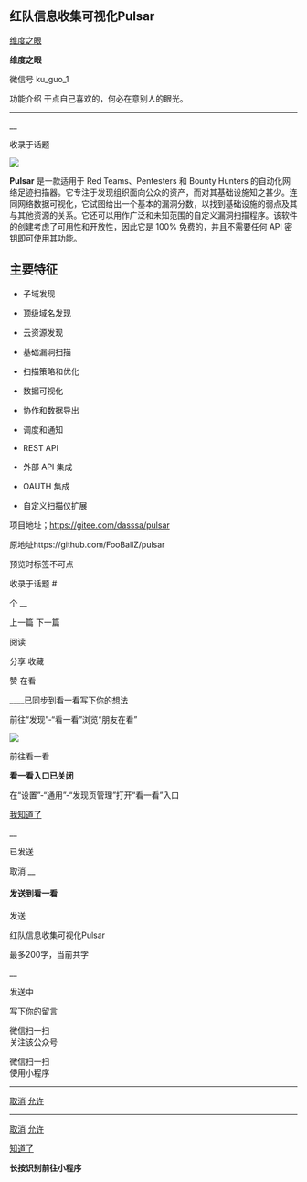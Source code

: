 ##  红队信息收集可视化Pulsar

[ 维度之眼 ](javascript:void\(0\);)

**维度之眼** ![]()

微信号 ku_guo_1

功能介绍 干点自己喜欢的，何必在意别人的眼光。

____

__

收录于话题

![](https://gitee.com/fuli009/images/raw/master/public/20210818130138.png)

  

**Pulsar** 是一款适用于 Red Teams、Pentesters 和 Bounty Hunters
的自动化网络足迹扫描器。它专注于发现组织面向公众的资产，而对其基础设施知之甚少。连同网络数据可视化，它试图给出一个基本的漏洞分数，以找到基础设施的弱点及其与其他资源的关系。它还可以用作广泛和未知范围的自定义漏洞扫描程序。该软件的创建考虑了可用性和开放性，因此它是
100% 免费的，并且不需要任何 API 密钥即可使用其功能。

  

## 主要特征

  * 子域发现

  * 顶级域名发现

  * 云资源发现

  * 基础漏洞扫描

  * 扫描策略和优化

  * 数据可视化

  * 协作和数据导出

  * 调度和通知

  * REST API

  * 外部 API 集成

  * OAUTH 集成

  * 自定义扫描仪扩展

  

项目地址；https://gitee.com/dasssa/pulsar

  

原地址https://github.com/FooBallZ/pulsar  

预览时标签不可点

收录于话题 #

个 __

上一篇 下一篇

阅读

分享 收藏

赞 在看

____已同步到看一看[写下你的想法](javascript:;)

前往“发现”-“看一看”浏览“朋友在看”

![](//res.wx.qq.com/mmbizwap/zh_CN/htmledition/images/pic/appmsg/pic_like_comment55871f.png)

前往看一看

**看一看入口已关闭**

在“设置”-“通用”-“发现页管理”打开“看一看”入口

[我知道了](javascript:;)

__

已发送

取消 __

####  发送到看一看

发送

红队信息收集可视化Pulsar

最多200字，当前共字

__

发送中

写下你的留言

微信扫一扫  
关注该公众号

微信扫一扫  
使用小程序

****

[取消](javascript:void\(0\);) [允许](javascript:void\(0\);)

****

[取消](javascript:void\(0\);) [允许](javascript:void\(0\);)

[知道了](javascript:;)

**长按识别前往小程序**

![]()

